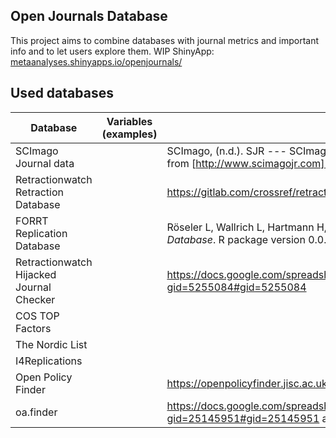 ## Open Journals Database

This project aims to combine databases with journal metrics and important info and to let users explore them. WIP ShinyApp: [metaanalyses.shinyapps.io/openjournals/](https://metaanalyses.shinyapps.io/openjournals/)

## Used databases

| Database | Variables (examples) | Reference | License |
|-----------------------------------|--|-----------------------------------|--|
| SCImago Journal data |  | SCImago, (n.d.). SJR --- SCImago Journal & Country Rank [Portal]. Retrieved Date you Retrieve, from [http://www.scimagojr.com](http://www.scimagojr.com/) |  |
| Retractionwatch Retraction Database |  | <https://gitlab.com/crossref/retraction-watch-data/-/blob/main/retraction_watch.csv?ref_type=heads> |  |
| FORRT Replication Database |  | Röseler L, Wallrich L, Hartmann H, Azevedo F (2024). *FReD: Interfaces to the FORRT Replication Database*. R package version 0.0.0.9001, <http://forrt.org/FReD/>. |  |
| Retractionwatch Hijacked Journal Checker |  | <https://docs.google.com/spreadsheets/d/1ak985WGOgGbJRJbZFanoktAN_UFeExpE/edit?gid=5255084#gid=5255084> |  |
| COS TOP Factors |  |  |  |
| The Nordic List |  |  |  |
| I4Replications |  |  |  |
| Open Policy Finder |  | <https://openpolicyfinder.jisc.ac.uk> |  |
| oa.finder |  | <https://docs.google.com/spreadsheets/d/1ODfgjX_atXQcMYf1hWry9DjLbHkiPCi1MYdgjPRPmHI/edit?gid=25145951#gid=25145951> and <https://gitlab.ub.uni-bielefeld.de/nina.schoenfelder/oa.finder> |  |
